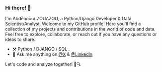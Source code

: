 ### Hi there! 👋


I'm Abdennour ZOUAZOU, a Python/Django Developer & Data Scientist/Analyst. Welcome to my GitHub profile! Here you'll find a collection of my projects and contributions in the world of code and data. Feel free to explore, collaborate, or reach out if you have any questions or ideas to share.

- ⚒️ Python / DJANGO / SQL .
- 💭 Ask me anything on [@X](https://twitter.com/zouazou) & [@LinkedIn](https://www.linkedin.com/in/zouazou)



Let's code and analyze together! 🐍🔍






